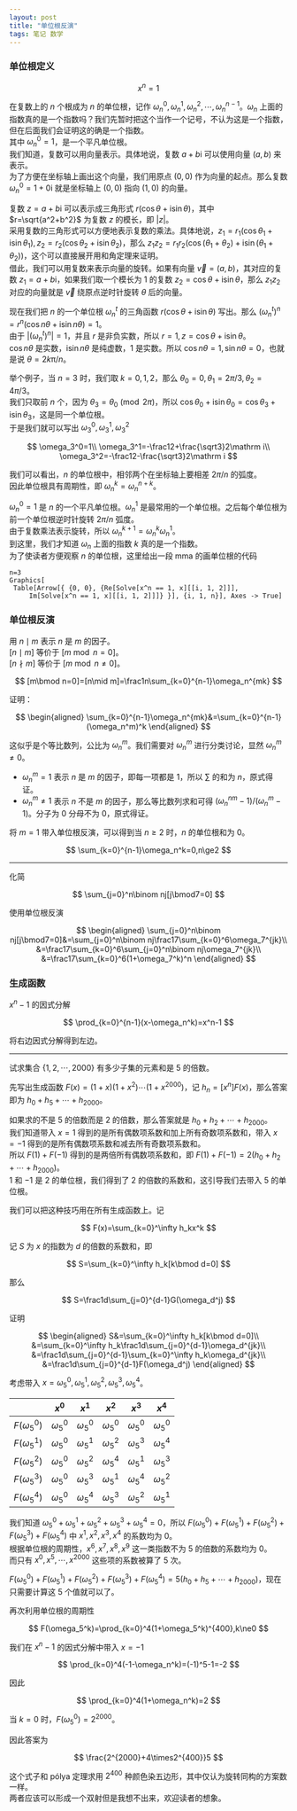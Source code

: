 ```yaml
---
layout: post
title: "单位根反演"
tags: 笔记 数学
---
```


### 单位根定义

$$
x^n=1
$$

在复数上的 $n$ 个根成为 $n$ 的单位根，记作 $\omega_n^0,\omega_n^1,\omega_n^2,\cdots,\omega_n^{n-1}$。$\omega_n$ 上面的指数真的是一个指数吗？我们先暂时把这个当作一个记号，不认为这是一个指数，但在后面我们会证明这的确是一个指数。  
其中 $\omega_n^0=1$，是一个平凡单位根。  
我们知道，复数可以用向量表示。具体地说，复数 $a+b\mathrm i$ 可以使用向量 $(a,b)$ 来表示。  
为了方便在坐标轴上画出这个向量，我们用原点 $(0,0)$ 作为向量的起点。那么复数 $\omega_n^0=1+0\mathrm i$ 就是坐标轴上 $(0,0)$ 指向 $(1,0)$ 的向量。  

复数 $z=a+b\mathrm i$ 可以表示成三角形式 $r(\cos\theta+\mathrm i\sin\theta)$，其中 $r=\sqrt{a^2+b^2}$ 为复数 $z$ 的模长，即 $\vert z\vert$。  
采用复数的三角形式可以方便地表示复数的乘法。具体地说，$z_1=r_1(\cos\theta_1+\mathrm i\sin\theta_1),z_2=r_2(\cos\theta_2+\mathrm i\sin\theta_2)$，那么 $z_1z_2=r_1r_2(\cos(\theta_1+\theta_2)+\mathrm i\sin(\theta_1+\theta_2))$，这个可以直接展开用和角定理来证明。  
借此，我们可以用复数来表示向量的旋转。如果有向量 $\vec v=(a,b)$，其对应的复数 $z_1=a+b\mathrm i$，如果我们取一个模长为 $1$ 的复数 $z_2=\cos\theta+\mathrm i\sin\theta$，那么 $z_1z_2$ 对应的向量就是 $\vec v$ 绕原点逆时针旋转 $\theta$ 后的向量。

现在我们把 $n$ 的一个单位根 $\omega_n^t$ 的三角函数 $r(\cos\theta+\mathrm i\sin\theta)$ 写出。那么 $(\omega_n^t)^n=r^n(\cos n\theta+\mathrm i\sin n\theta)=1$。  
由于 $\vert(\omega_n^t)^n\vert=1$，并且 $r$ 是非负实数，所以 $r=1,z=\cos\theta+\mathrm i\sin\theta$。  
$\cos n\theta$ 是实数，$\mathrm i\sin n\theta$ 是纯虚数，$1$ 是实数。所以 $\cos n\theta=1,\sin n\theta=0$，也就是说 $\theta=2k\mathrm\pi/n$。  

举个例子，当 $n=3$ 时，我们取 $k=0,1,2$，那么 $\theta_0=0,\theta_1=2\pi/3,\theta_2=4\pi/3$。  
我们只取前 $n$ 个，因为 $\theta_3=\theta_0\pmod{2\pi}$，所以 $\cos\theta_0+\mathrm i\sin\theta_0=\cos\theta_3+\mathrm i\sin\theta_3$，这是同一个单位根。  
于是我们就可以写出 $\omega_3^0,\omega_3^1,\omega_3^2$

$$
\omega_3^0=1\\
\omega_3^1=-\frac12+\frac{\sqrt3}2\mathrm i\\
\omega_3^2=-\frac12-\frac{\sqrt3}2\mathrm i
$$

我们可以看出，$n$ 的单位根中，相邻两个在坐标轴上要相差 $2\pi/n$ 的弧度。  
因此单位根具有周期性，即 $\omega_n^k=\omega_n^{n+k}$。

$\omega_n^0=1$ 是 $n$ 的一个平凡单位根。$\omega_n^1$ 是最常用的一个单位根。之后每个单位根为前一个单位根逆时针旋转 $2\pi/n$ 弧度。  
由于复数乘法表示旋转，所以 $\omega_n^{k+1}=\omega_n^k\omega_n^1$。  
到这里，我们才知道 $\omega_n$ 上面的指数 $k$ 真的是一个指数。  
为了使读者方便观察 $n$ 的单位根，这里给出一段 mma 的画单位根的代码

```mma
n=3
Graphics[
 Table[Arrow[{ {0, 0}, {Re[Solve[x^n == 1, x][[i, 1, 2]]], 
     Im[Solve[x^n == 1, x][[i, 1, 2]]]} }], {i, 1, n}], Axes -> True]
```

### 单位根反演

用 $n\mid m$ 表示 $n$ 是 $m$ 的因子。  
$[n\mid m]$ 等价于 $[m\bmod n=0]$。  
$[n\nmid m]$ 等价于 $[m\bmod n\ne0]$。

$$
[m\bmod n=0]=[n\mid m]=\frac1n\sum_{k=0}^{n-1}\omega_n^{mk}
$$

证明：

$$
\begin{aligned}
\sum_{k=0}^{n-1}\omega_n^{mk}&=\sum_{k=0}^{n-1}(\omega_n^m)^k
\end{aligned}
$$

这似乎是个等比数列，公比为 $\omega_n^m$。我们需要对 $\omega_n^m$ 进行分类讨论，显然 $\omega_n^m\ne0$。

- $\omega_n^m=1$ 表示 $n$ 是 $m$ 的因子，即每一项都是 $1$，所以 $\sum$ 的和为 $n$，原式得证。
- $\omega_n^m\ne1$ 表示 $n$ 不是 $m$ 的因子，那么等比数列求和可得 $(\omega_n^{nm}-1)/(\omega_n^m-1)$。分子为 $0$ 分母不为 $0$，原式得证。

将 $m=1$ 带入单位根反演，可以得到当 $n\ge2$ 时，$n$ 的单位根和为 $0$。

$$
\sum_{k=0}^{n-1}\omega_n^k=0,n\ge2
$$

---

化简

$$
\sum_{j=0}^n\binom nj[j\bmod7=0]
$$

使用单位根反演

$$
\begin{aligned}
\sum_{j=0}^n\binom nj[j\bmod7=0]&=\sum_{j=0}^n\binom nj\frac17\sum_{k=0}^6\omega_7^{jk}\\
&=\frac17\sum_{k=0}^6\sum_{j=0}^n\binom nj\omega_7^{jk}\\
&=\frac17\sum_{k=0}^6(1+\omega_7^k)^n
\end{aligned}
$$

### 生成函数

$x^n-1$ 的因式分解

$$
\prod_{k=0}^{n-1}(x-\omega_n^k)=x^n-1
$$

将右边因式分解得到左边。  

---

试求集合 $\{1,2,\cdots,2000\}$ 有多少子集的元素和是 $5$ 的倍数。

先写出生成函数 $F(x)=(1+x)(1+x^2)\cdots(1+x^{2000})$，记 $h_n=[x^n]F(x)$，那么答案即为 $h_0+h_5+\cdots+h_{2000}$。  

如果求的不是 $5$ 的倍数而是 $2$ 的倍数，那么答案就是 $h_0+h_2+\cdots+h_{2000}$。  
我们知道带入 $x=1$ 得到的是所有偶数项系数和加上所有奇数项系数和，带入 $x=-1$ 得到的是所有偶数项系数和减去所有奇数项系数和。  
所以 $F(1)+F(-1)$ 得到的是两倍所有偶数项系数和，即 $F(1)+F(-1)=2(h_0+h_2+\cdots+h_{2000})$。  
$1$ 和 $-1$ 是 $2$ 的单位根，我们得到了 $2$ 的倍数的系数和，这引导我们去带入 $5$ 的单位根。

我们可以把这种技巧用在所有生成函数上。记

$$
F(x)=\sum_{k=0}^\infty h_kx^k
$$

记 $S$ 为 $x$ 的指数为 $d$ 的倍数的系数和，即

$$
S=\sum_{k=0}^\infty h_k[k\bmod d=0]
$$

那么

$$
S=\frac1d\sum_{j=0}^{d-1}G(\omega_d^j)
$$

证明

$$
\begin{aligned}
S&=\sum_{k=0}^\infty h_k[k\bmod d=0]\\
&=\sum_{k=0}^\infty h_k\frac1d\sum_{j=0}^{d-1}\omega_d^{jk}\\
&=\frac1d\sum_{j=0}^{d-1}\sum_{k=0}^\infty h_k\omega_d^{jk}\\
&=\frac1d\sum_{j=0}^{d-1}F(\omega_d^j)
\end{aligned}
$$

考虑带入 $x=\omega_5^0,\omega_5^1,\omega_5^2,\omega_5^3,\omega_5^4$。  

||$x^0$|$x^1$|$x^2$|$x^3$|$x^4$|
|:-:|:-:|:-:|:-:|:-:|:-:|
|$F(\omega_5^0)$|$\omega_5^0$|$\omega_5^0$|$\omega_5^0$|$\omega_5^0$|$\omega_5^0$|
|$F(\omega_5^1)$|$\omega_5^0$|$\omega_5^1$|$\omega_5^2$|$\omega_5^3$|$\omega_5^4$|
|$F(\omega_5^2)$|$\omega_5^0$|$\omega_5^2$|$\omega_5^4$|$\omega_5^1$|$\omega_5^3$|
|$F(\omega_5^3)$|$\omega_5^0$|$\omega_5^3$|$\omega_5^1$|$\omega_5^4$|$\omega_5^2$|
|$F(\omega_5^4)$|$\omega_5^0$|$\omega_5^4$|$\omega_5^3$|$\omega_5^2$|$\omega_5^1$|

我们知道 $\omega_5^0+\omega_5^1+\omega_5^2+\omega_5^3+\omega_5^4=0$，所以 $F(\omega_5^0)+F(\omega_5^1)+F(\omega_5^2)+F(\omega_5^3)+F(\omega_5^4)$ 中 $x^1,x^2,x^3,x^4$ 的系数均为 $0$。  
根据单位根的周期性，$x^6,x^7,x^8,x^9$ 这一类指数不为 $5$ 的倍数的系数均为 $0$。  
而只有 $x^0,x^5,\cdots,x^{2000}$ 这些项的系数被算了 $5$ 次。

$F(\omega_5^0)+F(\omega_5^1)+F(\omega_5^2)+F(\omega_5^3)+F(\omega_5^4)=5(h_0+h_5+\cdots+h_{2000})$，现在只需要计算这 $5$ 个值就可以了。

再次利用单位根的周期性

$$
F(\omega_5^k)=\prod_{k=0}^4(1+\omega_5^k)^{400},k\ne0
$$

我们在 $x^n-1$ 的因式分解中带入 $x=-1$

$$
\prod_{k=0}^4(-1-\omega_n^k)=(-1)^5-1=-2
$$

因此

$$
\prod_{k=0}^4(1+\omega_n^k)=2
$$

当 $k=0$ 时，$F(\omega_5^0)=2^{2000}$。

因此答案为

$$
\frac{2^{2000}+4\times2^{400}}5
$$

这个式子和 $\text{pólya}$ 定理求用 $2^{400}$ 种颜色染五边形，其中仅认为旋转同构的方案数一样。  
两者应该可以形成一个双射但是我想不出来，欢迎读者的想象。